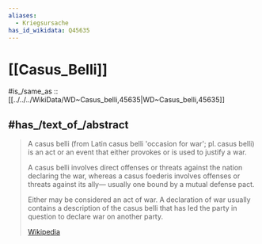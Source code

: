```yaml
---
aliases:
  - Kriegsursache
has_id_wikidata: Q45635
---
```


# [[Casus_Belli]] 

#is_/same_as :: [[../../../WikiData/WD~Casus_belli,45635|WD~Casus_belli,45635]] 

## #has_/text_of_/abstract 

> A casus belli (from Latin  casus belli 'occasion for war'; pl. casus belli) 
> is an act or an event that either provokes or is used to justify a war. 
> 
> A casus belli involves direct offenses or threats against the nation declaring the war, 
> whereas a casus foederis involves offenses or threats against its ally—
> usually one bound by a mutual defense pact. 
> 
> Either may be considered an act of war. 
> A declaration of war usually contains a description of the casus belli 
> that has led the party in question to declare war on another party.
>
> [Wikipedia](https://en.wikipedia.org/wiki/Casus%20belli) 

